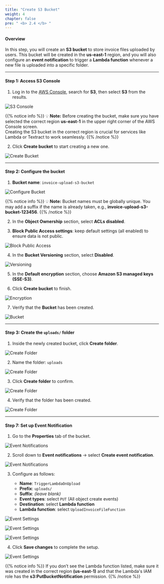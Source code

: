 ```yaml
---
title: "Create S3 Bucket"
weight: 4
chapter: false
pre: " <b> 2.4 </b> "
---
```


#### Overview

In this step, you will create an **S3 bucket** to store invoice files uploaded by users. This bucket will be created in the **us-east-1** region, and you will also configure an **event notification** to trigger a **Lambda function** whenever a new file is uploaded into a specific folder.

---

#### Step 1: Access S3 Console

1. Log in to the [AWS Console](https://console.aws.amazon.com/), search for **S3**, then select **S3** from the results.

![S3 Console](/images/2.environmentsetup/2.4-creates3bucket/001-opens3console.png)

{{% notice info %}}
💡 **Note:** Before creating the bucket, make sure you have selected the correct region **us-east-1** in the upper right corner of the AWS Console screen.  
Creating the S3 bucket in the correct region is crucial for services like Lambda or Textract to work seamlessly.
{{% /notice %}}

2. Click **Create bucket** to start creating a new one.

![Create Bucket](/images/2.environmentsetup/2.4-creates3bucket/002-createbucket.png)

---

#### Step 2: Configure the bucket

1. **Bucket name**: `invoice-upload-s3-bucket`

![Configure Bucket](/images/2.environmentsetup/2.4-creates3bucket/003-bucketname-region.png)

{{% notice info %}}
💡 **Note:** Bucket names must be globally unique. You may add a suffix if the name is already taken, e.g., **invoice-upload-s3-bucket-123456**.
{{% /notice %}}

2. In the **Object Ownership** section, select **ACLs disabled**.

3. **Block Public Access settings**: keep default settings (all enabled) to ensure data is not public.

![Block Public Access](/images/2.environmentsetup/2.4-creates3bucket/004-publicaccess.png)

4. In the **Bucket Versioning** section, select **Disabled**.

![Versioning](/images/2.environmentsetup/2.4-creates3bucket/006-versioning.png)

5. In the **Default encryption** section, choose **Amazon S3 managed keys (SSE-S3)**.

6. Click **Create bucket** to finish.

![Encryption](/images/2.environmentsetup/2.4-creates3bucket/005-encryption.png)

7. Verify that the **Bucket** has been created.

![Bucket](/images/2.environmentsetup/2.4-creates3bucket/007-check-bucket.png)

---

#### Step 3: Create the `uploads/` folder

1. Inside the newly created bucket, click **Create folder**.

![Create Folder](/images/2.environmentsetup/2.4-creates3bucket/008-create-folder.png)

2. Name the folder: `uploads`

![Create Folder](/images/2.environmentsetup/2.4-creates3bucket/009-folder-name.png)

3. Click **Create folder** to confirm.

![Create Folder](/images/2.environmentsetup/2.4-creates3bucket/010-createuploads.png)

4. Verify that the folder has been created.

![Create Folder](/images/2.environmentsetup/2.4-creates3bucket/011-checkfolder.png)

---

#### Step 7: Set up Event Notification

1. Go to the **Properties** tab of the bucket.

![Event Notifications](/images/2.environmentsetup/2.4-creates3bucket/012-properties.png)

2. Scroll down to **Event notifications** → select **Create event notification**.

![Event Notifications](/images/2.environmentsetup/2.4-creates3bucket/013-createevent.png)

3. Configure as follows:

    - **Name**: `TriggerLambdaOnUpload`
    - **Prefix**: `uploads/`
    - **Suffix**: _(leave blank)_
    - **Event types**: select `PUT` (All object create events)
    - **Destination**: select **Lambda function**
    - **Lambda function**: select `UploadInvoiceFileFunction`

![Event Settings](/images/2.environmentsetup/2.4-creates3bucket/014-eventsettings.png)

![Event Settings](/images/2.environmentsetup/2.4-creates3bucket/015-eventsettings.png)

![Event Settings](/images/2.environmentsetup/2.4-creates3bucket/016-eventsettings.png)

4. Click **Save changes** to complete the setup.

![Event Settings](/images/2.environmentsetup/2.4-creates3bucket/017-savechanges.png)

{{% notice info %}}
If you don’t see the Lambda function listed, make sure it was created in the correct region **(us-east-1)** and that the Lambda's IAM role has the **s3:PutBucketNotification** permission.
{{% /notice %}}

